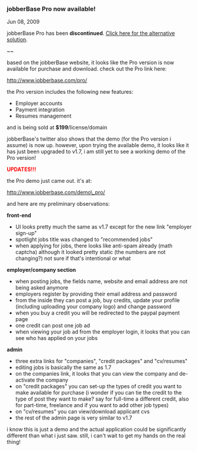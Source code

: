 ### jobberBase Pro now available!

Jun 08, 2009

jobberBase Pro has been __discontinued__. [Click here for the alternative solution](http://www.redjumpsuit.net/2009/09/22/list-of-features-added-to-v18/).

~~

based on the jobberBase website, it looks like the Pro version is now available for purchase and download. check out the Pro link here:

<a href="http://www.jobberbase.com/pro/" target="_blank">http://www.jobberbase.com/pro/</a>

the Pro version includes the following new features:

*   Employer accounts
*   Payment integration
*   Resumes management


and is being sold at __$199__/license/domain

jobberBase's twitter also shows that the demo (for the Pro version i assume) is now up. however, upon trying the available demo, it looks like it has just been upgraded to v1.7, i am still yet to see a working demo of the Pro version!

<span style="color: #ff0000;">__UPDATES!!!__</span>

the Pro demo just came out. it's at:

<a href="http://www.jobberbase.com/demo_pro/" target="_blank">http://www.jobberbase.com/demo\_pro/</a>

and here are my preliminary observations:

__front-end__

*   UI looks pretty much the same as v1.7 except for the new link "employer sign-up"
*   spotlight jobs title was changed to "recommended jobs"
*   when applying for jobs, there looks like anti-spam already (math captcha) although it looked pretty static (the numbers are not changing?) not sure if that's intentional or what

__employer/company section__

*   when posting jobs, the fields name, website and email address are not being asked anymore
*   employers register by providing their email address and password
*   from the inside they can post a job, buy credits, update your profile (including uploading your company logo) and change password
*   when you buy a credit you will be redirected to the paypal payment page
*   one credit can post one job ad
*   when viewing your job ad from the employer login, it looks that you can see who has applied on your jobs

__admin__

*   three extra links for "companies", "credit packages" and "cv/resumes"
*   editing jobs is basically the same as 1.7
*   on the companies link, it looks that you can view the company and de-activate the company
*   on "credit packages" you can set-up the types of credit you want to make available for purchase (i wonder if you can tie the credit to the type of post they want to make? say for full-time a different credit, also for part-time, freelance and if you want to add other job types)
*   on "cv/resumes" you can view/download applicant cvs
*   the rest of the admin page is very similar to v1.7


i know this is just a demo and the actual application could be significantly different than what i just saw. still, i can't wait to get my hands on the real thing!
